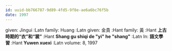 ```yaml
---
id: uuid-bb766787-9d89-4fd5-9f8e-ae6a6bc76f5b
date: 1997
---
```


given: Jingui :Latn
family: Huang :Latn
given: 金貴 :Hant
family: 黃 :Hant
**上古時期的“衣”和“裳”** :Hant
**Shang gu shiqi de "yi" he "shang"** :Latn
In: 
**語文學習** :Hant
**Yuwen xuexi** :Latn
volume: 8, 1997